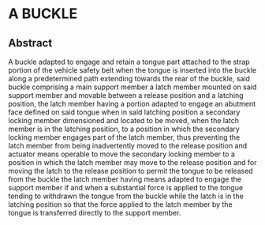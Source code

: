 # A BUCKLE

## Abstract
A buckle adapted to engage and retain a tongue part attached to the strap portion of the vehicle safety belt when the tongue is inserted into the buckle along a predetermined path extending towards the rear of the buckle, said buckle comprising a main support member a latch member mounted on said support member and movable between a release position and a latching position, the latch member having a portion adapted to engage an abutment face defined on said tongue when in said latching position a secondary locking member dimensioned and located to be moved, when the latch member is in the latching position, to a position in which the secondary locking member engages part of the latch member, thus preventing the latch member from being inadvertently moved to the release position and actuator means operable to move the secondary locking member to a position in which the latch member may move to the release position and for moving the latch to the release position to permit the tongue to be released from the buckle the latch member having means adapted to engage the support member if and when a substantial force is applied to the tongue tending to withdrawn the tongue from the buckle while the latch is in the latching position so that the force applied to the latch member by the tongue is transferred directly to the support member.